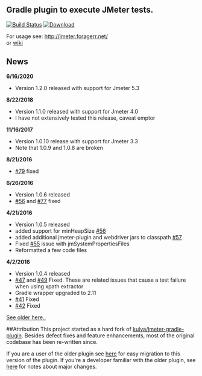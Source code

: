## Gradle plugin to execute JMeter tests.  
[![Build Status](https://travis-ci.org/jmeter-gradle-plugin/jmeter-gradle-plugin.svg?branch=master)](https://travis-ci.org/jmeter-gradle-plugin/jmeter-gradle-plugin) [ ![Download](https://api.bintray.com/packages/jmeter-gradle-plugin/jmeter/jmeter-gradle-plugin/images/download.svg) ](https://bintray.com/jmeter-gradle-plugin/jmeter/jmeter-gradle-plugin/_latestVersion)

For usage see: http://jmeter.foragerr.net/  
or [wiki](https://github.com/jmeter-gradle-plugin/jmeter-gradle-plugin/wiki/Getting-Started)

## News
**6/16/2020**
* Version 1.2.0 released with support for Jmeter 5.3

**8/22/2018**
* Version 1.1.0 released with support for Jmeter 4.0
* I have not extensively tested this release, caveat emptor

**11/16/2017**
* Version 1.0.10 release with support for Jmeter 3.3
* Note that 1.0.9 and 1.0.8 are broken

**8/21/2016**
* [#79](https://github.com/jmeter-gradle-plugin/jmeter-gradle-plugin/issues/79) fixed

**6/26/2016**
* Version 1.0.6 released
* [#56](https://github.com/jmeter-gradle-plugin/jmeter-gradle-plugin/issues/56) and [#77](https://github.com/jmeter-gradle-plugin/jmeter-gradle-plugin/issues/77) fixed

**4/21/2016**
* Version 1.0.5 released
* added support for minHeapSize [#56](https://github.com/jmeter-gradle-plugin/jmeter-gradle-plugin/issues/56)
* added additional jmeter-plugin and webdriver jars to classpath [#57](https://github.com/jmeter-gradle-plugin/jmeter-gradle-plugin/issues/57)
* Fixed [#55](https://github.com/jmeter-gradle-plugin/jmeter-gradle-plugin/issues/55) issue with jmSystemPropertiesFiles
* Reformatted a few code files

**4/2/2016**
* Version 1.0.4 released
* [#47](https://github.com/jmeter-gradle-plugin/jmeter-gradle-plugin/issues/47) and [#49](https://github.com/jmeter-gradle-plugin/jmeter-gradle-plugin/issues/49) Fixed. These are related issues that cause a test failure when using xpath extractor
* Gradle wrapper upgraded to 2.11
* [#41](https://github.com/jmeter-gradle-plugin/jmeter-gradle-plugin/issues/41) Fixed
* [#42](https://github.com/jmeter-gradle-plugin/jmeter-gradle-plugin/issues/42) Fixed

[See older here..](https://github.com/jmeter-gradle-plugin/jmeter-gradle-plugin/wiki/Release-Notes)

##Attribution
This project started as a hard fork of [kulya/jmeter-gradle-plugin](https://github.com/kulya/jmeter-gradle-plugin). Besides defect fixes and feature enhancements, most of the original codebase has been re-written since. 

If you are a user of the older plugin see [here]() for easy migration to this version of the plugin. If you're a developer familiar with the older plugin, see [here]() for notes about major changes.
